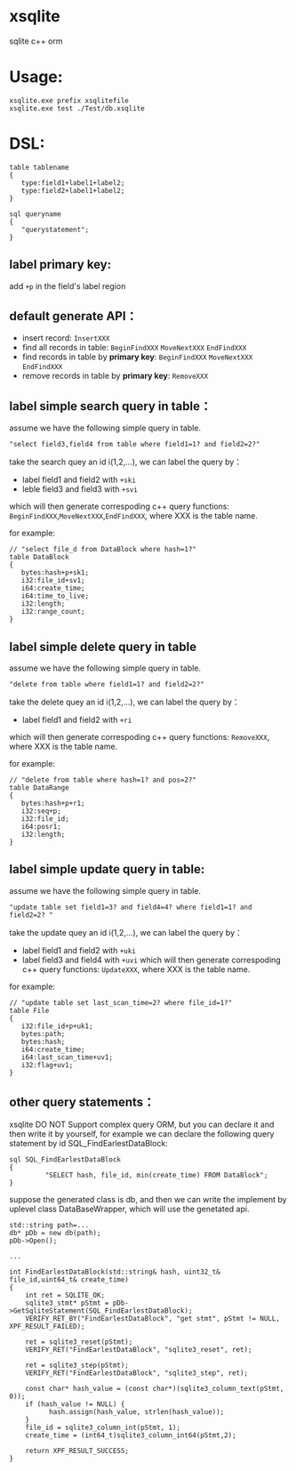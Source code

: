 xsqlite
=========
sqlite c++ orm

Usage:
==========
```
xsqlite.exe prefix xsqlitefile
xsqlite.exe test ./Test/db.xsqlite
```

DSL:
=========
```
table tablename
{
   type:field1+label1+label2;
   type:field2+label1+label2;
}

sql queryname
{
   "querystatement";
}
```

label primary key:
------------------

add `+p` in the field's label region 

default generate API：
---------------------
- insert record: `InsertXXX`
- find all records in table: `BeginFindXXX` `MoveNextXXX` `EndFindXXX`
- find records in table by **primary key**: `BeginFindXXX` `MoveNextXXX` `EndFindXXX`
- remove records in table by **primary key**: `RemoveXXX`


label simple search query in table： 
------------------

assume we have the following simple query in table.

```
"select field3,field4 from table where field1=1? and field2=2?" 
```

take the search quey an id i(1,2,...), we can label the query by：
- label field1 and field2 with `+ski` 
- leble field3 and field3 with `+svi` 

which will then generate correspoding c++ query functions: `BeginFindXXX`,`MoveNextXXX`,`EndFindXXX`, where XXX is the table name.

for example:
```
// "select file_d from DataBlock where hash=1?"
table DataBlock
{
   bytes:hash+p+sk1;
   i32:file_id+sv1;
   i64:create_time;
   i64:time_to_live;
   i32:length;
   i32:range_count;
}
```

label simple delete query in table
------------------

assume we have the following simple query in table.
```
"delete from table where field1=1? and field2=2?"
```

take the delete quey an id i(1,2,...), we can label the query by：
- label field1 and field2 with `+ri`

which will then generate correspoding c++ query functions: `RemoveXXX`, where XXX is the table name.

for example:
```
// "delete from table where hash=1? and pos=2?"
table DataRange
{
   bytes:hash+p+r1;
   i32:seq+p;
   i32:file_id;
   i64:posr1;
   i32:length;
}
```

label simple update query in table:
------------------

assume we have the following simple query in table.
```
"update table set field1=3? and field4=4? where field1=1? and field2=2? " 
```
take the update quey an id i(1,2,...), we can label the query by：
- label field1 and field2 with `+uki`
- label field3 and field4 with `+uvi`
which will then generate correspoding c++ query functions: `UpdateXXX`, where XXX is the table name.

for example:
```
// "update table set last_scan_time=2? where file_id=1?"
table File
{
   i32:file_id+p+uk1;
   bytes:path;
   bytes:hash;
   i64:create_time;
   i64:last_scan_time+uv1;
   i32:flag+uv1;
}
```

other query statements：
------------------

xsqlite DO NOT Support complex query ORM, but you can declare it and then write it by yourself, for example
we can declare the following query statement by id SQL_FindEarlestDataBlock:

```
sql SQL_FindEarlestDataBlock
{
         "SELECT hash, file_id, min(create_time) FROM DataBlock";
}
```

suppose the generated class is db, 
and then we can write the implement by uplevel class DataBaseWrapper, which will use the genetated api.

```
std::string path=...
db* pDb = new db(path);
pDb->Open();

...

int FindEarlestDataBlock(std::string& hash, uint32_t& file_id,uint64_t& create_time)
{
    int ret = SQLITE_OK;
    sqlite3_stmt* pStmt = pDb->GetSqliteStatement(SQL_FindEarlestDataBlock);
    VERIFY_RET_BY("FindEarlestDataBlock", "get stmt", pStmt != NULL, XPF_RESULT_FAILED);

    ret = sqlite3_reset(pStmt);
    VERIFY_RET("FindEarlestDataBlock", "sqlite3_reset", ret);

    ret = sqlite3_step(pStmt);
    VERIFY_RET("FindEarlestDataBlock", "sqlite3_step", ret);

    const char* hash_value = (const char*)(sqlite3_column_text(pStmt, 0));
    if (hash_value != NULL) {
          hash.assign(hash_value, strlen(hash_value));
    }
    file_id = sqlite3_column_int(pStmt, 1);
    create_time = (int64_t)sqlite3_column_int64(pStmt,2);

    return XPF_RESULT_SUCCESS;
}

```
